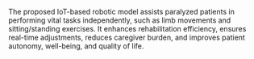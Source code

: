 The proposed IoT-based robotic model assists paralyzed patients in performing vital tasks independently, such as limb movements and sitting/standing exercises. It enhances rehabilitation efficiency, ensures real-time adjustments, reduces caregiver burden, and improves patient autonomy, well-being, and quality of life.
